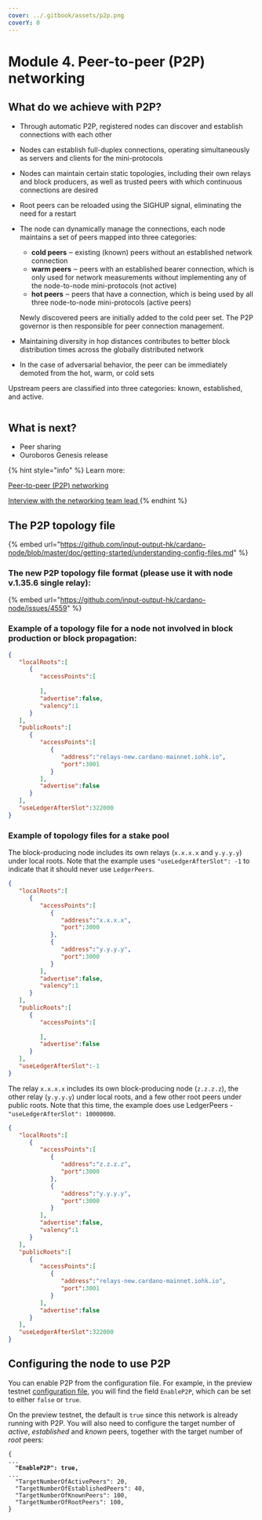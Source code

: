```yaml
---
cover: ../.gitbook/assets/p2p.png
coverY: 0
---
```


# Module 4. Peer-to-peer (P2P) networking

## What do we achieve with P2P?

* Through automatic P2P, registered nodes can discover and establish connections with each other&#x20;
* Nodes can establish full-duplex connections, operating simultaneously as servers and clients for the mini-protocols
* Nodes can maintain certain static topologies, including their own relays and block producers, as well as trusted peers with which continuous connections are desired&#x20;
* Root peers can be reloaded using the SIGHUP signal, eliminating the need for a restart&#x20;
* The node can dynamically manage the connections, each node maintains a set of peers mapped into three categories:

    * **cold peers** ‒ existing (known) peers without an established network connection
    * **warm peers** ‒ peers with an established bearer connection, which is only used for network measurements without implementing any of the node-to-node mini-protocols (not active)
    * **hot peers** ‒ peers that have a connection, which is being used by all three node-to-node mini-protocols (active peers)

    Newly discovered peers are initially added to the cold peer set. The P2P governor is then responsible for peer connection management.
* Maintaining diversity in hop distances contributes to better block distribution times across the globally distributed network
* In the case of adversarial behavior, the peer can be immediately demoted from the hot, warm, or cold sets

Upstream peers are classified into three categories: known, established, and active.

<figure><img src="../.gitbook/assets/Screen Shot 2023-03-10 at 13.40.58.png" alt=""><figcaption></figcaption></figure>

## What is next?

* Peer sharing&#x20;
* Ouroboros Genesis release 

{% hint style="info" %}
Learn more:&#x20;

[Peer-to-peer (P2P) networking](https://docs.cardano.org/explore-cardano/cardano-network/p2p-networking)

[Interview with the networking team lead ](https://youtu.be/wnv7VCa79eo)
{% endhint %}

## The P2P topology file&#x20;

{% embed url="https://github.com/input-output-hk/cardano-node/blob/master/doc/getting-started/understanding-config-files.md" %}

### The new P2P topology file format (please use it with node v.1.35.6 single relay):

{% embed url="https://github.com/input-output-hk/cardano-node/issues/4559" %}

### Example of a topology file for a node not involved in block production or block propagation:

```json
{
   "localRoots":[
      {
         "accessPoints":[
            
         ],
         "advertise":false,
         "valency":1
      }
   ],
   "publicRoots":[
      {
         "accessPoints":[
            {
               "address":"relays-new.cardano-mainnet.iohk.io",
               "port":3001
            }
         ],
         "advertise":false
      }
   ],
   "useLedgerAfterSlot":322000
}
```

### Example of topology files for a stake pool

The block-producing node includes its own relays (`x.x.x.x` and `y.y.y.y`) under local roots. Note that the example uses `"useLedgerAfterSlot": -1` to indicate that it should never use `LedgerPeers`.

```json
{
   "localRoots":[
      {
         "accessPoints":[
            {
               "address":"x.x.x.x",
               "port":3000
            },
            {
               "address":"y.y.y.y",
               "port":3000
            }
         ],
         "advertise":false,
         "valency":1
      }
   ],
   "publicRoots":[
      {
         "accessPoints":[
            
         ],
         "advertise":false
      }
   ],
   "useLedgerAfterSlot":-1
}
```

The relay `x.x.x.x` includes its own block-producing node (`z.z.z.z`), the other relay (`y.y.y.y`) under local roots, and a few other root peers under public roots. Note that this time, the example does use LedgerPeers - `"useLedgerAfterSlot": 10000000`.

```json
{
   "localRoots":[
      {
         "accessPoints":[
            {
               "address":"z.z.z.z",
               "port":3000
            },
            {
               "address":"y.y.y.y",
               "port":3000
            }
         ],
         "advertise":false,
         "valency":1
      }
   ],
   "publicRoots":[
      {
         "accessPoints":[
            {
               "address":"relays-new.cardano-mainnet.iohk.io",
               "port":3001
            }
         ],
         "advertise":false
      }
   ],
   "useLedgerAfterSlot":322000
}
```

## Configuring the node to use P2P

You can enable P2P from the configuration file. For example, in the preview testnet [configuration file](https://book.world.dev.cardano.org/environments/preview/config.json), you will find the field `EnableP2P`, which can be set to either `false` or `true`.

On the preview testnet, the default is `true` since this network is already running with P2P. You will also need to configure the target number of _active_, _established_ and _known_ peers, together with the target number of _root_ peers:

<pre><code>{
...
<strong>  "EnableP2P": true,
</strong>...
  "TargetNumberOfActivePeers": 20,
  "TargetNumberOfEstablishedPeers": 40,
  "TargetNumberOfKnownPeers": 100,
  "TargetNumberOfRootPeers": 100,
}
</code></pre>
